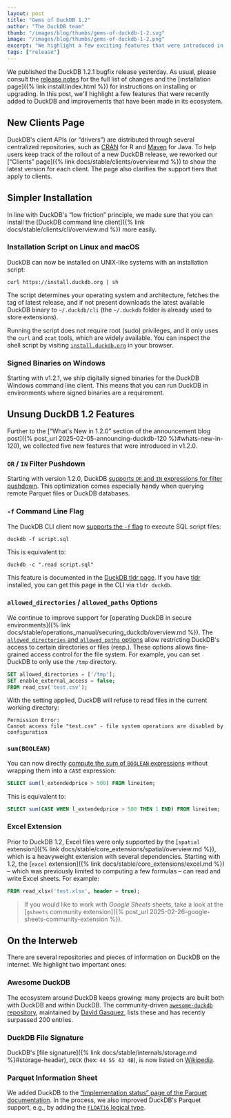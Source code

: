 ```yaml
---
layout: post
title: "Gems of DuckDB 1.2"
author: "The DuckDB team"
thumb: "/images/blog/thumbs/gems-of-duckdb-1-2.svg"
image: "/images/blog/thumbs/gems-of-duckdb-1-2.png"
excerpt: "We highlight a few exciting features that were introduced in DuckDB 1.2."
tags: ["release"]
---
```


We published the DuckDB 1.2.1 bugfix release yesterday. As usual, please consult the [release notes](https://github.com/duckdb/duckdb/releases/tag/v1.2.1) for the full list of changes and the [installation page]({% link install/index.html %}) for instructions on installing or upgrading. In this post, we'll highlight a few features that were recently added to DuckDB and improvements that have been made in its ecosystem.

## New Clients Page

DuckDB's client APIs (or “drivers”) are distributed through several centralized repositories, such as [CRAN](https://cran.r-project.org/web/packages/duckdb/index.html) for R and [Maven](https://central.sonatype.com/artifact/org.duckdb/duckdb_jdbc) for Java. To help users keep track of the rollout of a new DuckDB release, we reworked our [“Clients” page]({% link docs/stable/clients/overview.md %}) to show the latest version for each client. The page also clarifies the support tiers that apply to clients.

## Simpler Installation

In line with DuckDB's “low friction” principle, we made sure that you can install the [DuckDB command line client]({% link docs/stable/clients/cli/overview.md %}) more easily.

### Installation Script on Linux and macOS

DuckDB can now be installed on UNIX-like systems with an installation script:

```batch
curl https://install.duckdb.org | sh
```

The script determines your operating system and architecture, fetches the tag of latest release, and if not present downloads the latest available DuckDB binary to `~/.duckdb/cli` (the `~/.duckdb` folder is already used to store extensions).

Running the script does not require root (sudo) privileges, and it only uses the `curl` and `zcat` tools, which are widely available. You can inspect the shell script by visiting [`install.duckdb.org`](https://install.duckdb.org) in your browser.

### Signed Binaries on Windows

Starting with v1.2.1, we ship digitally signed binaries for the DuckDB Windows command line client. This means that you can run DuckDB in environments where signed binaries are a requirement.

## Unsung DuckDB 1.2 Features

Further to the [“What's New in 1.2.0” section of the announcement blog post]({% post_url 2025-02-05-announcing-duckdb-120 %}#whats-new-in-120), we collected five new features that were introduced in v1.2.0.

### `OR` / `IN` Filter Pushdown

Starting with version 1.2.0, DuckDB [supports `OR` and `IN` expressions for filter pushdown](https://github.com/duckdb/duckdb/pull/14313).
This optimization comes especially handy when querying remote Parquet files or DuckDB databases.

### `-f` Command Line Flag

The DuckDB CLI client now [supports the `-f` flag](https://github.com/duckdb/duckdb/pull/15050) to execute SQL script files:

```batch
duckdb -f script.sql
```

This is equivalent to:

```batch
duckdb -c ".read script.sql"
```

This feature is documented in the [DuckDB tldr page](https://tldr.inbrowser.app/pages/common/duckdb). If you have [tldr](https://tldr.sh/) installed, you can get this page in the CLI via `tldr duckdb`.

### `allowed_directories` / `allowed_paths` Options

We continue to improve support for [operating DuckDB in secure environments]({% link docs/stable/operations_manual/securing_duckdb/overview.md %}). The [`allowed_directories` and `allowed_paths` options](https://github.com/duckdb/duckdb/pull/14568) allow restricting DuckDB's access to certain directories or files (resp.).
These options allows fine-grained access control for the file system.
For example, you can set DuckDB to only use the `/tmp` directory.

```sql
SET allowed_directories = ['/tmp'];  
SET enable_external_access = false;  
FROM read_csv('test.csv');  
```

With the setting applied, DuckDB will refuse to read files in the current working directory:

```console
Permission Error:
Cannot access file "test.csv" - file system operations are disabled by configuration  
```

### `sum(BOOLEAN)`

You can now directly [compute the sum of `BOOLEAN` expressions](https://github.com/duckdb/duckdb/pull/15042) without wrapping them into a `CASE` expression:

```sql
SELECT sum(l_extendedprice > 500) FROM lineitem;  
```

This is equivalent to:

```sql
SELECT sum(CASE WHEN l_extendedprice > 500 THEN 1 END) FROM lineitem;  
```

### Excel Extension

Prior to DuckDB 1.2, Excel files were only supported by the [`spatial` extension]({% link docs/stable/core_extensions/spatial/overview.md %}), which is a heavyweight extension with several dependencies.
Starting with 1.2, the [`excel` extension]({% link docs/stable/core_extensions/excel.md %}) – which was previously limited to computing a few formulas – can read and write Excel sheets. For example:

```sql
FROM read_xlsx('test.xlsx', header = true);  
```

> If you would like to work with _Google Sheets_ sheets, take a look at the [`gsheets` community extension]({% post_url 2025-02-26-google-sheets-community-extension %}).

## On the Interweb

There are several repositories and pieces of information on DuckDB on the internet.
We highlight two important ones:

### Awesome DuckDB

The ecosystem around DuckDB keeps growing: many projects are built both with DuckDB and within DuckDB. The community-driven [`awesome-duckdb` repository](https://github.com/davidgasquez/awesome-duckdb), maintained by [David Gasquez](https://github.com/davidgasquez), lists these and has recently surpassed 200 entries.

### DuckDB File Signature

DuckDB's [file signature]({% link docs/stable/internals/storage.md %}#storage-header), `DUCK` (hex: `44 55 43 4B`), is now listed on [Wikipedia](https://en.wikipedia.org/wiki/List_of_file_signatures).

### Parquet Information Sheet

We added DuckDB to the [“Implementation status” page of the Parquet documentation](https://parquet.apache.org/docs/file-format/implementationstatus/).
In the process, we also improved DuckDB's Parquet support, e.g., by adding the [`FLOAT16` logical type](https://github.com/duckdb/duckdb/pull/16395).
